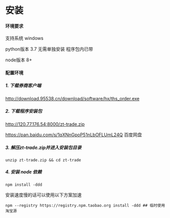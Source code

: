 # 安装
#### 环境要求
支持系统    windows

python版本  3.7 无需单独安装 程序包内已带

node版本    8+

#### 配置环境

##### 1. 下载券商客户端

http://download.95538.cn/download/software/hx/ths_order.exe

##### 2. 下载程序安装包

http://120.77.176.54:8000/zt-trade.zip

https://pan.baidu.com/s/1qXNnGpoP51nLbOFLUmL24Q 百度网盘

##### 3. 解压zt-trade.zip并进入安装包目录

```
unzip zt-trade.zip && cd zt-trade
```

##### 4. 安装 node 依赖

```
npm install -ddd
```

安装速度慢的话可以使用以下方案加速

```
npm --registry https://registry.npm.taobao.org install -ddd ## 临时使用淘宝源
```
